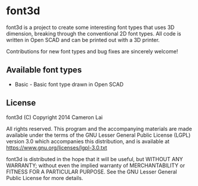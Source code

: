 # font3d

font3d is a project to create some interesting font types that uses 3D dimension, breaking through the conventional 2D font types. All code is written in Open SCAD and can be printed out with a 3D printer. 

Contributions for new font types and bug fixes are sincerely welcome!

## Available font types

- Basic - Basic font type drawn in Open SCAD

## License

font3d 
(C) Copyright 2014 Cameron Lai
 
All rights reserved. This program and the accompanying materials
are made available under the terms of the GNU Lesser General Public License
(LGPL) version 3.0 which accompanies this distribution, and is available at
https://www.gnu.org/licenses/lgpl-3.0.txt
 
font3d is distributed in the hope that it will be useful,
but WITHOUT ANY WARRANTY; without even the implied warranty of
MERCHANTABILITY or FITNESS FOR A PARTICULAR PURPOSE. See the GNU
Lesser General Public License for more details.

